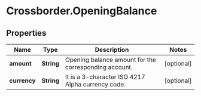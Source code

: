 # Crossborder.OpeningBalance

## Properties

Name | Type | Description | Notes
------------ | ------------- | ------------- | -------------
**amount** | **String** | Opening balance amount for the corresponding account. | [optional] 
**currency** | **String** | It is a 3-character ISO 4217 Alpha currency code. | [optional] 


